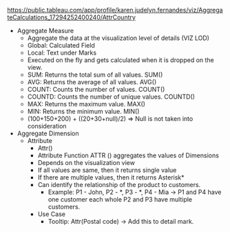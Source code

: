 https://public.tableau.com/app/profile/karen.judelyn.fernandes/viz/AggregateCalculations_17294252400240/AttrCountry

- Aggregate Measure
  - Aggregate the data at the visualization level of details (VIZ LOD)
  - Global: Calculated Field
  - Local: Text under Marks
  - Executed on the fly and gets calculated when it is dropped on the view.
  - SUM: Returns the total sum of all values. SUM()
  - AVG: Returns the average of all values. AVG()
  - COUNT: Counts the number of values. COUNT()
  - COUNTD: Counts the number of unique values. COUNTD()
  - MAX: Returns the maximum value. MAX()
  - MIN: Returns the minimum value. MIN()
  - (100+150+200) + ((20+30+null)/2) => Null is not taken into consideration 
- Aggregate Dimension
  - Attribute
    - Attr()
    - Attribute Function ATTR () aggregates the values of Dimensions
    - Depends on the visualization view
    - If all values are same, then it returns single value
    - If there are multiple values, then it returns Asterisk*
    - Can identify the relationship of the product to customers.
      - Example: P1 - John, P2 - *, P3 - *, P4 - Mia -> P1 and P4 have one customer each whole P2 and P3 have multiple customers.
    - Use Case
      - Tooltip: Attr(Postal code) -> Add this to detail mark.

